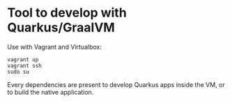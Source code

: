 # Tool to develop with Quarkus/GraalVM

Use with Vagrant and Virtualbox:

```
vagrant up
vagrant ssh
sudo su
```

Every dependencies are present to develop Quarkus apps inside the VM, or to build the native application.

